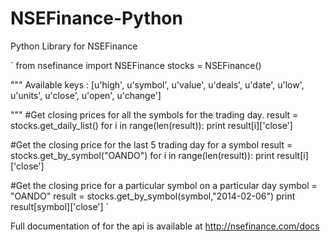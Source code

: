 NSEFinance-Python
=================

Python Library for NSEFinance


`
from nsefinance import NSEFinance
stocks = NSEFinance()



"""
Available keys :
[u'high', u'symbol', u'value', u'deals', u'date', u'low', u'units', u'close', u'open', u'change']

"""
#Get closing prices for all the symbols for the trading day.
result = stocks.get_daily_list()
for i in range(len(result)):
	print result[i]['close'] 



#Get the closing price for the last 5 trading day for a symbol
result = stocks.get_by_symbol("OANDO")
for i in range(len(result)):
	print result[i]['close']




#Get the closing price for a particular symbol on a particular day
symbol = "OANDO"
result = stocks.get_by_symbol(symbol,"2014-02-06")
print result[symbol]['close']
`


Full documentation of for the api is available at http://nsefinance.com/docs